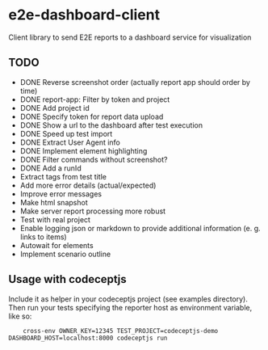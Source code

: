 e2e-dashboard-client
====================

Client library to send E2E reports to a dashboard service for visualization

## TODO

- DONE Reverse screenshot order (actually report app should order by time)
- DONE report-app: Filter by token and project
- DONE Add project id
- DONE Specify token for report data upload
- DONE Show a url to the dashboard after test execution
- DONE Speed up test import
- DONE Extract User Agent info
- DONE Implement element highlighting
- DONE Filter commands without screenshot?
- DONE Add a runId
- Extract tags from test title
- Add more error details (actual/expected)
- Improve error messages
- Make html snapshot
- Make server report processing more robust
- Test with real project
- Enable logging json or markdown to provide additional information (e. g. links to items)
- Autowait for elements
- Implement scenario outline


## Usage with codeceptjs

Include it as helper in your codeceptjs project (see examples directory). Then run your tests
specifying the reporter host as environment variable, like so:

```
    cross-env OWNER_KEY=12345 TEST_PROJECT=codeceptjs-demo DASHBOARD_HOST=localhost:8000 codeceptjs run
```